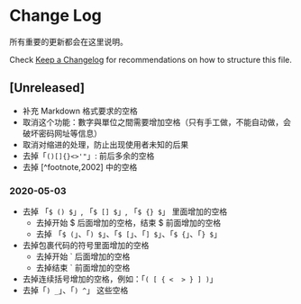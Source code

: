 # Change Log

所有重要的更新都会在这里说明。

Check [Keep a Changelog](http://keepachangelog.com/) for recommendations on how to structure this file.

## [Unreleased]

-   补充 Markdown 格式要求的空格
-   取消这个功能：數字與單位之間需要增加空格（只有手工做，不能自动做，会破坏密码网址等信息）
-   取消对缩进的处理，防止出现使用者未知的后果
-   去掉「`()[]{}<>'"`」: 前后多余的空格
-   去掉 [^footnote,2002] 中的空格

### 2020-05-03

-   去掉 「`$ () $`」, 「`$ [] $`」, 「`$ {} $`」 里面增加的空格
    -   去掉开始 $ 后面增加的空格，结束 $ 前面增加的空格
    -   去掉 「`$ (`」、「`) $`」、「`$ [`」、「`] $`」、「`$ {`」、「`} $`」
-   去掉包裹代码的符号里面增加的空格
    -   去掉开始 \` 后面增加的空格
    -   去掉结束 \` 前面增加的空格
-   去掉连续括号增加的空格，例如：「` ( [ { <  > } ] ) `」
-   去掉「`) _`」、「`) ^`」 这些空格
